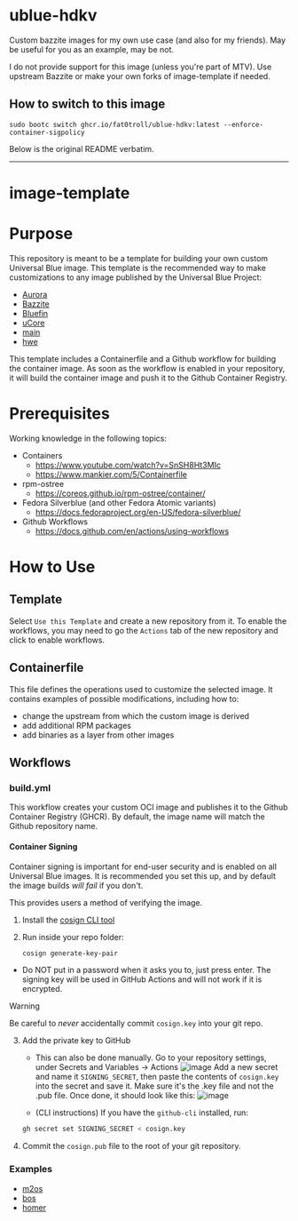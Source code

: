 # ublue-hdkv

Custom bazzite images for my own use case (and also for my friends). May be useful for you as an example, may be not.

I do not provide support for this image (unless you're part of MTV). Use upstream Bazzite or make your own forks of image-template if needed.

## How to switch to this image

```
sudo bootc switch ghcr.io/fat0troll/ublue-hdkv:latest --enforce-container-sigpolicy
```

Below is the original README verbatim.

---

# image-template

# Purpose

This repository is meant to be a template for building your own custom Universal Blue image. This template is the recommended way to make customizations to any image published by the Universal Blue Project:

- [Aurora](https://getaurora.dev/)
- [Bazzite](https://bazzite.gg/)
- [Bluefin](https://projectbluefin.io/)
- [uCore](https://projectucore.io/)
- [main](https://github.com/ublue-os/main/)
- [hwe](https://github.com/ublue-os/hwe/)

This template includes a Containerfile and a Github workflow for building the container image. As soon as the workflow is enabled in your repository, it will build the container image and push it to the Github Container Registry.

# Prerequisites

Working knowledge in the following topics:

- Containers
  - https://www.youtube.com/watch?v=SnSH8Ht3MIc
  - https://www.mankier.com/5/Containerfile
- rpm-ostree
  - https://coreos.github.io/rpm-ostree/container/
- Fedora Silverblue (and other Fedora Atomic variants)
  - https://docs.fedoraproject.org/en-US/fedora-silverblue/
- Github Workflows
  - https://docs.github.com/en/actions/using-workflows

# How to Use

## Template

Select `Use this Template` and create a new repository from it. To enable the workflows, you may need to go the `Actions` tab of the new repository and click to enable workflows.

## Containerfile

This file defines the operations used to customize the selected image. It contains examples of possible modifications, including how to:

- change the upstream from which the custom image is derived
- add additional RPM packages
- add binaries as a layer from other images

## Workflows

### build.yml

This workflow creates your custom OCI image and publishes it to the Github Container Registry (GHCR). By default, the image name will match the Github repository name.

#### Container Signing

Container signing is important for end-user security and is enabled on all Universal Blue images. It is recommended you set this up, and by default the image builds _will fail_ if you don't.

This provides users a method of verifying the image.

1. Install the [cosign CLI tool](https://edu.chainguard.dev/open-source/sigstore/cosign/how-to-install-cosign/#installing-cosign-with-the-cosign-binary)

2. Run inside your repo folder:

   ```bash
   cosign generate-key-pair
   ```

- Do NOT put in a password when it asks you to, just press enter. The signing key will be used in GitHub Actions and will not work if it is encrypted.

> [!WARNING]
> Be careful to _never_ accidentally commit `cosign.key` into your git repo.

3. Add the private key to GitHub

   - This can also be done manually. Go to your repository settings, under Secrets and Variables -> Actions
     ![image](https://user-images.githubusercontent.com/1264109/216735595-0ecf1b66-b9ee-439e-87d7-c8cc43c2110a.png)
     Add a new secret and name it `SIGNING_SECRET`, then paste the contents of `cosign.key` into the secret and save it. Make sure it's the .key file and not the .pub file. Once done, it should look like this:
     ![image](https://user-images.githubusercontent.com/1264109/216735690-2d19271f-cee2-45ac-a039-23e6a4c16b34.png)

   - (CLI instructions) If you have the `github-cli` installed, run:

   ```bash
   gh secret set SIGNING_SECRET < cosign.key
   ```

4. Commit the `cosign.pub` file to the root of your git repository.

### Examples

- [m2os](https://github.com/m2giles/m2os)
- [bos](https://github.com/bsherman/bos)
- [homer](https://github.com/bketelsen/homer/)

```

```
